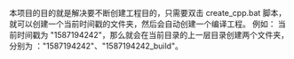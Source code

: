 本项目的目的就是解决要不断创建工程目的，只需要双击 create_cpp.bat 脚本，就可以创建一个当前时间戳的文件夹，然后会自动创建一个编译工程。
例如： 当前时间戳为 "1587194242"，那么就会在当前目录的上一层目录创建两个文件夹，分别为 ："1587194242"、"1587194242_build"。
